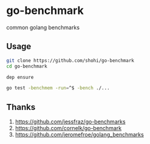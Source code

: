 # go-benchmark
common golang benchmarks

## Usage

```bash
git clone https://github.com/shohi/go-benchmark
cd go-benchmark

dep ensure

go test -benchmem -run=^$ -bench ./...

```


## Thanks

1. <https://github.com/jessfraz/go-benchmarks>
2. <https://github.com/cornelk/go-benchmark>
3. <https://github.com/jeromefroe/golang_benchmarks>

